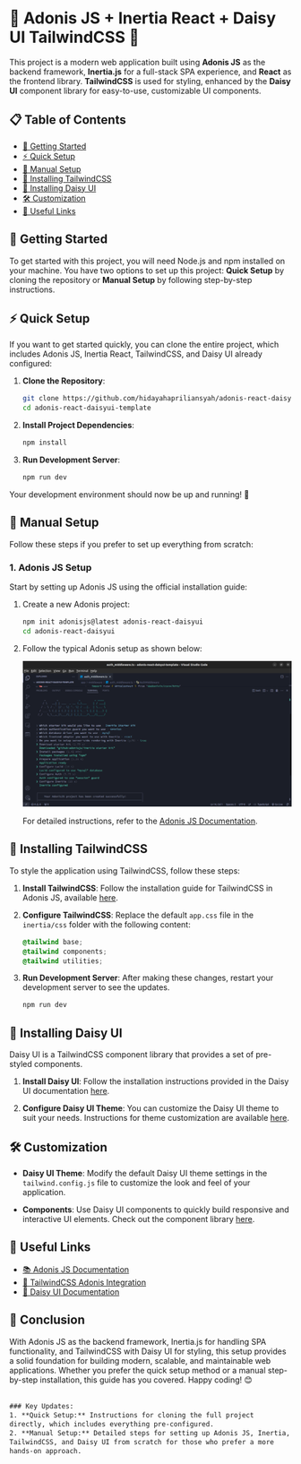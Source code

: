 # 🌟 Adonis JS + Inertia React + Daisy UI TailwindCSS 🌟

This project is a modern web application built using **Adonis JS** as the backend framework, **Inertia.js** for a full-stack SPA experience, and **React** as the frontend library. **TailwindCSS** is used for styling, enhanced by the **Daisy UI** component library for easy-to-use, customizable UI components.

## 📋 Table of Contents

- [🚀 Getting Started](#-getting-started)
- [⚡ Quick Setup](#-quick-setup)
- [🔧 Manual Setup](#-manual-setup)
- [🎨 Installing TailwindCSS](#-installing-tailwindcss)
- [🌼 Installing Daisy UI](#-installing-daisy-ui)
- [🛠 Customization](#-customization)
- [🔗 Useful Links](#-useful-links)

## 🚀 Getting Started

To get started with this project, you will need Node.js and npm installed on your machine. You have two options to set up this project: **Quick Setup** by cloning the repository or **Manual Setup** by following step-by-step instructions.

## ⚡ Quick Setup

If you want to get started quickly, you can clone the entire project, which includes Adonis JS, Inertia React, TailwindCSS, and Daisy UI already configured:

1. **Clone the Repository**:

   ```bash
   git clone https://github.com/hidayahapriliansyah/adonis-react-daisyui-template
   cd adonis-react-daisyui-template
   ```

2. **Install Project Dependencies**:

   ```bash
   npm install
   ```

3. **Run Development Server**:

   ```bash
   npm run dev
   ```

Your development environment should now be up and running! 🎉

## 🔧 Manual Setup

Follow these steps if you prefer to set up everything from scratch:

### 1. **Adonis JS Setup**

Start by setting up Adonis JS using the official installation guide:

1. Create a new Adonis project:

   ```bash
   npm init adonisjs@latest adonis-react-daisyui
   cd adonis-react-daisyui
   ```

2. Follow the typical Adonis setup as shown below:

   ![Adonis Setup](docs/adonis-setup.png)

   For detailed instructions, refer to the [Adonis JS Documentation](https://docs.adonisjs.com/guides/getting-started/installation).

## 🎨 Installing TailwindCSS

To style the application using TailwindCSS, follow these steps:

1. **Install TailwindCSS**: Follow the installation guide for TailwindCSS in Adonis JS, available [here](https://tailwindcss.com/docs/guides/adonisjs).

2. **Configure TailwindCSS**: Replace the default `app.css` file in the `inertia/css` folder with the following content:

   ```css
   @tailwind base;
   @tailwind components;
   @tailwind utilities;
   ```

3. **Run Development Server**: After making these changes, restart your development server to see the updates.

   ```bash
   npm run dev
   ```

## 🌼 Installing Daisy UI

Daisy UI is a TailwindCSS component library that provides a set of pre-styled components.

1. **Install Daisy UI**: Follow the installation instructions provided in the Daisy UI documentation [here](https://daisyui.com/docs/install/).

2. **Configure Daisy UI Theme**: You can customize the Daisy UI theme to suit your needs. Instructions for theme customization are available [here](https://daisyui.com/docs/themes/).

## 🛠 Customization

- **Daisy UI Theme**: Modify the default Daisy UI theme settings in the `tailwind.config.js` file to customize the look and feel of your application. 

- **Components**: Use Daisy UI components to quickly build responsive and interactive UI elements. Check out the component library [here](https://daisyui.com/components/button/).

## 🔗 Useful Links

- [📚 Adonis JS Documentation](https://docs.adonisjs.com/guides/getting-started/installation)
- [📘 TailwindCSS Adonis Integration](https://tailwindcss.com/docs/guides/adonisjs)
- [🌸 Daisy UI Documentation](https://daisyui.com/docs/install/)

## 🎉 Conclusion

With Adonis JS as the backend framework, Inertia.js for handling SPA functionality, and TailwindCSS with Daisy UI for styling, this setup provides a solid foundation for building modern, scalable, and maintainable web applications. Whether you prefer the quick setup method or a manual step-by-step installation, this guide has you covered. Happy coding! 😊
```

### Key Updates:
1. **Quick Setup:** Instructions for cloning the full project directly, which includes everything pre-configured.
2. **Manual Setup:** Detailed steps for setting up Adonis JS, Inertia, TailwindCSS, and Daisy UI from scratch for those who prefer a more hands-on approach.